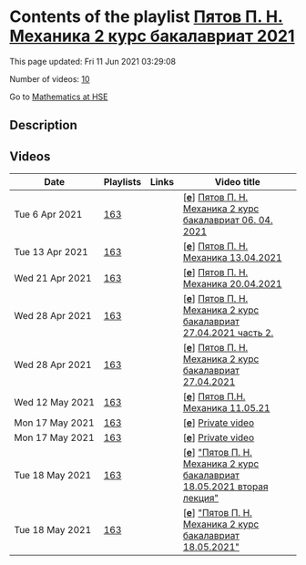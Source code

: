 # Contents of the playlist [Пятов П. Н.  Механика 2 курс бакалавриат 2021](https://www.youtube.com/playlist?list=PLq3E5oubNNoCtXynPsB-k4t-1tB8PIuBi)

This page updated: Fri 11 Jun 2021 03:29:08

Number of videos: [10](#videos)

Go to [Mathematics at HSE](../README.md)

## Description



## Videos

|Date|Playlists|Links|Video title|
|---|---|---|---|
| Tue&nbsp;6&nbsp;Apr&nbsp;2021 | [163](../playlists/163 "Пятов П. Н.  Механика 2 курс бакалавриат 2021") |  | [[**e**](https://studio.youtube.com/video/amTS5m3sFJw/edit "Edit")] [Пятов П. Н.  Механика 2 курс бакалавриат 06. 04. 2021](https://www.youtube.com/watch?v=amTS5m3sFJw&list=PLq3E5oubNNoCtXynPsB-k4t-1tB8PIuBi) |
| Tue&nbsp;13&nbsp;Apr&nbsp;2021 | [163](../playlists/163 "Пятов П. Н.  Механика 2 курс бакалавриат 2021") |  | [[**e**](https://studio.youtube.com/video/wsyrOcTI56w/edit "Edit")] [Пятов П. Н. Механика 13.04.2021](https://www.youtube.com/watch?v=wsyrOcTI56w&list=PLq3E5oubNNoCtXynPsB-k4t-1tB8PIuBi) |
| Wed&nbsp;21&nbsp;Apr&nbsp;2021 | [163](../playlists/163 "Пятов П. Н.  Механика 2 курс бакалавриат 2021") |  | [[**e**](https://studio.youtube.com/video/wj-pluLp74s/edit "Edit")] [Пятов П. Н. Механика  20.04.2021](https://www.youtube.com/watch?v=wj-pluLp74s&list=PLq3E5oubNNoCtXynPsB-k4t-1tB8PIuBi) |
| Wed&nbsp;28&nbsp;Apr&nbsp;2021 | [163](../playlists/163 "Пятов П. Н.  Механика 2 курс бакалавриат 2021") |  | [[**e**](https://studio.youtube.com/video/jq7XBt6TwY8/edit "Edit")] [Пятов П. Н.  Механика 2 курс бакалавриат 27.04.2021 часть 2.](https://www.youtube.com/watch?v=jq7XBt6TwY8&list=PLq3E5oubNNoCtXynPsB-k4t-1tB8PIuBi) |
| Wed&nbsp;28&nbsp;Apr&nbsp;2021 | [163](../playlists/163 "Пятов П. Н.  Механика 2 курс бакалавриат 2021") |  | [[**e**](https://studio.youtube.com/video/NzHn1QIRRhQ/edit "Edit")] [Пятов П. Н.  Механика 2 курс бакалавриат 27.04.2021](https://www.youtube.com/watch?v=NzHn1QIRRhQ&list=PLq3E5oubNNoCtXynPsB-k4t-1tB8PIuBi) |
| Wed&nbsp;12&nbsp;May&nbsp;2021 | [163](../playlists/163 "Пятов П. Н.  Механика 2 курс бакалавриат 2021") |  | [[**e**](https://studio.youtube.com/video/7PPEBhqr9nI/edit "Edit")] [Пятов П.Н. Механика 11.05.21](https://www.youtube.com/watch?v=7PPEBhqr9nI&list=PLq3E5oubNNoCtXynPsB-k4t-1tB8PIuBi) |
| Mon&nbsp;17&nbsp;May&nbsp;2021 | [163](../playlists/163 "Пятов П. Н.  Механика 2 курс бакалавриат 2021") |  | [[**e**](https://studio.youtube.com/video/0WI8-Y5Fduw/edit "Edit")] [Private video](https://www.youtube.com/watch?v=0WI8-Y5Fduw&list=PLq3E5oubNNoCtXynPsB-k4t-1tB8PIuBi "This video is private.") |
| Mon&nbsp;17&nbsp;May&nbsp;2021 | [163](../playlists/163 "Пятов П. Н.  Механика 2 курс бакалавриат 2021") |  | [[**e**](https://studio.youtube.com/video/N8KF-RVAlTQ/edit "Edit")] [Private video](https://www.youtube.com/watch?v=N8KF-RVAlTQ&list=PLq3E5oubNNoCtXynPsB-k4t-1tB8PIuBi "This video is private.") |
| Tue&nbsp;18&nbsp;May&nbsp;2021 | [163](../playlists/163 "Пятов П. Н.  Механика 2 курс бакалавриат 2021") |  | [[**e**](https://studio.youtube.com/video/heWr9OfN8Cs/edit "Edit")] [&#34;Пятов П. Н.  Механика 2 курс бакалавриат 18.05.2021 вторая лекция&#34;](https://www.youtube.com/watch?v=heWr9OfN8Cs&list=PLq3E5oubNNoCtXynPsB-k4t-1tB8PIuBi) |
| Tue&nbsp;18&nbsp;May&nbsp;2021 | [163](../playlists/163 "Пятов П. Н.  Механика 2 курс бакалавриат 2021") |  | [[**e**](https://studio.youtube.com/video/tya4S-SrGAk/edit "Edit")] [&#34;Пятов П. Н.  Механика 2 курс бакалавриат 18.05.2021&#34;](https://www.youtube.com/watch?v=tya4S-SrGAk&list=PLq3E5oubNNoCtXynPsB-k4t-1tB8PIuBi) |
